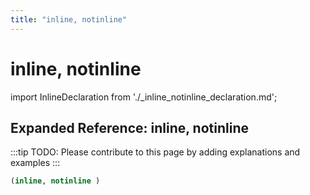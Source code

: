 ```yaml
---
title: "inline, notinline"
---
```


# inline, notinline

import InlineDeclaration from './_inline_notinline_declaration.md';

<InlineDeclaration />

## Expanded Reference: inline, notinline

:::tip
TODO: Please contribute to this page by adding explanations and examples
:::

```lisp
(inline, notinline )
```
